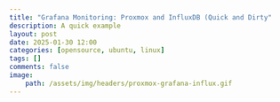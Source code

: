```yaml
---
title: "Grafana Monitoring: Proxmox and InfluxDB (Quick and Dirty"
description: A quick example
layout: post
date: 2025-01-30 12:00
categories: [opensource, ubuntu, linux]
tags: []
comments: false
image: 
    path: /assets/img/headers/proxmox-grafana-influx.gif
---
```


